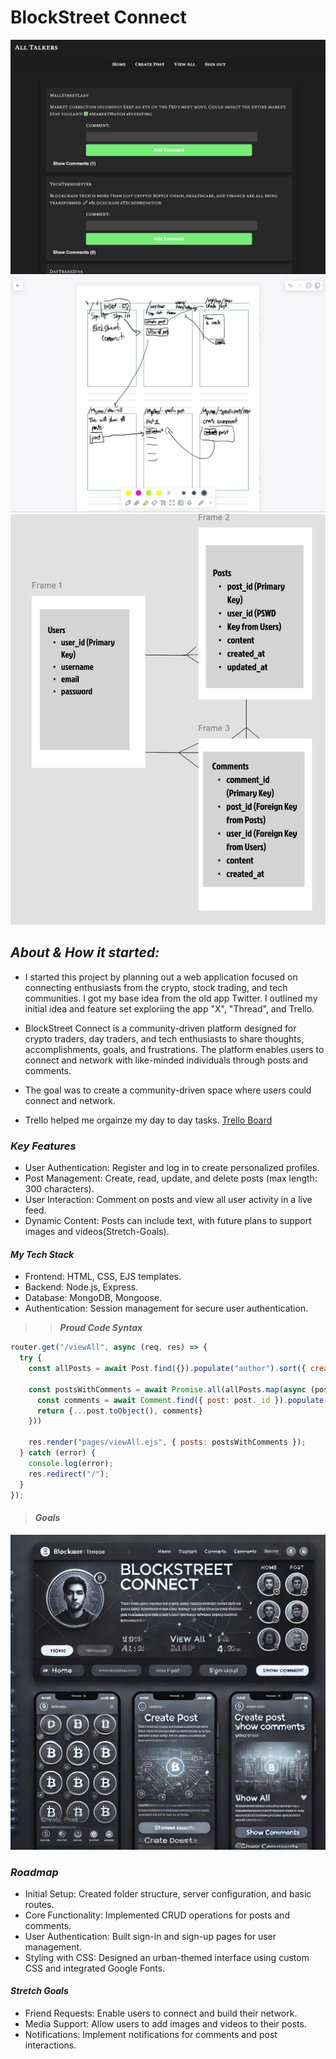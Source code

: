 # BlockStreet Connect

![app1](/images/wireframedesign.jpg)
![WF3](/images/2ebce5c4-bdd1-4b50-97c5-327541fcc746.jpeg) ![WF](/images/wireFrame.jpg) 



## ***About & How it started:***

* I started this project by planning out a web application focused on connecting enthusiasts from the crypto, stock trading, and tech communities. I got my base idea from the old app Twitter. I outlined my initial idea and feature set exploriing the app "X", "Thread", and Trello.
* BlockStreet Connect is a community-driven platform designed for crypto traders, day traders, and tech enthusiasts to share thoughts, accomplishments, goals, and frustrations. The platform enables users to connect and network with like-minded individuals through posts and comments.
* The goal was to create a community-driven space where users could connect and network.


* Trello helped me orgainze my day to day tasks.
[Trello Board](https://trello.com/b/tyN7ADHC/blockstreet-connect)

### ***Key Features***

* User Authentication: Register and log in to create personalized profiles.
* Post Management: Create, read, update, and delete posts (max length: 300 characters).
* User Interaction: Comment on posts and view all user activity in a live feed.
* Dynamic Content: Posts can include text, with future plans to support images and videos(Stretch-Goals).

#### ***My Tech Stack***

* Frontend: HTML, CSS, EJS templates.
* Backend: Node.js, Express.
* Database: MongoDB, Mongoose.
* Authentication: Session management for secure user authentication. 

>>***Proud Code Syntax***
```Javascript
router.get("/viewAll", async (req, res) => {
  try {
    const allPosts = await Post.find({}).populate("author").sort({ createdAt: -1});
    
    const postsWithComments = await Promise.all(allPosts.map(async (post) => {
      const comments = await Comment.find({ post: post._id }).populate("author")
      return {...post.toObject(), comments}
    }))

    res.render("pages/viewAll.ejs", { posts: postsWithComments });
  } catch (error) {
    console.log(error);
    res.redirect("/");
  }
});
```

>#### ***Goals***

![APP](/images/clientside.jpeg)


### ***Roadmap***
* Initial Setup: Created folder structure, server configuration, and basic routes.
* Core Functionality: Implemented CRUD operations for posts and comments.
* User Authentication: Built sign-in and sign-up pages for user management.
* Styling with CSS: Designed an urban-themed interface using custom CSS and integrated Google Fonts.

#### ***Stretch Goals***
* Friend Requests: Enable users to connect and build their network.
* Media Support: Allow users to add images and videos to their posts.
* Notifications: Implement notifications for comments and post interactions.

